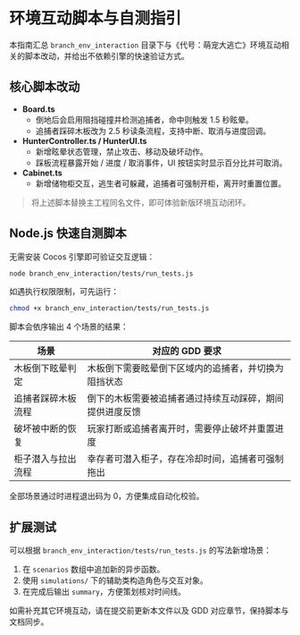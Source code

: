 # 环境互动脚本与自测指引

本指南汇总 `branch_env_interaction` 目录下与《代号：萌宠大逃亡》环境互动相关的脚本改动，并给出不依赖引擎的快速验证方式。

## 核心脚本改动
- **Board.ts**
  - 倒地后会启用阻挡碰撞并检测追捕者，命中则触发 1.5 秒眩晕。
  - 追捕者踩碎木板改为 2.5 秒读条流程，支持中断、取消与进度回调。
- **HunterController.ts / HunterUI.ts**
  - 新增眩晕状态管理，禁止攻击、移动及破坏动作。
  - 踩板流程暴露开始 / 进度 / 取消事件，UI 按钮实时显示百分比并可取消。
- **Cabinet.ts**
  - 新增储物柜交互，逃生者可躲藏，追捕者可强制开柜，离开时重置位置。

> 将上述脚本替换主工程同名文件，即可体验新版环境互动闭环。

## Node.js 快速自测脚本
无需安装 Cocos 引擎即可验证交互逻辑：

```bash
node branch_env_interaction/tests/run_tests.js
```

如遇执行权限限制，可先运行：

```bash
chmod +x branch_env_interaction/tests/run_tests.js
```

脚本会依序输出 4 个场景的结果：

| 场景 | 对应的 GDD 要求 |
| --- | --- |
| 木板倒下眩晕判定 | 木板倒下需要眩晕倒下区域内的追捕者，并切换为阻挡状态 |
| 追捕者踩碎木板流程 | 倒下的木板需要被追捕者通过持续互动踩碎，期间提供进度反馈 |
| 破坏被中断的恢复 | 玩家打断或追捕者离开时，需要停止破坏并重置进度 |
| 柜子潜入与拉出流程 | 幸存者可潜入柜子，存在冷却时间，追捕者可强制拖出 |

全部场景通过时进程退出码为 0，方便集成自动化校验。

## 扩展测试
可以根据 `branch_env_interaction/tests/run_tests.js` 的写法新增场景：
1. 在 `scenarios` 数组中追加新的异步函数。
2. 使用 `simulations/` 下的辅助类构造角色与交互对象。
3. 在完成后输出 `summary`，方便策划核对时间线。

如需补充其它环境互动，请在提交前更新本文件以及 GDD 对应章节，保持脚本与文档同步。
